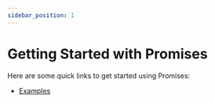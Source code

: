 ```yaml
---
sidebar_position: 1
---
```


# Getting Started with Promises

Here are some quick links to get started using Promises:

- [Examples](/docs/Examples)